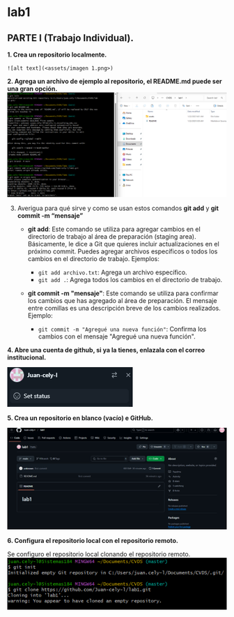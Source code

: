 # lab1

## PARTE I (Trabajo Individual). 

**1.	Crea un repositorio localmente.**

    ![alt text](<assets/imagen 1.png>)
    

**2.	Agrega un archivo de ejemplo al repositorio, el **README.md** puede ser una gran opción.**
    ![alt text](<assets/imagen 2.png>)



    


3.	Averigua para qué sirve y como se usan estos comandos **git add** y **git commit -m “mensaje”**


    - **git add**: Este comando se utiliza para agregar cambios en el directorio de trabajo al área de preparación (staging area). Básicamente, le dice a Git que quieres incluir actualizaciones en el próximo commit. Puedes agregar archivos específicos o todos los cambios en el directorio de trabajo. Ejemplos:
         - `git add archivo.txt`: Agrega un archivo específico.
         - `git add .`: Agrega todos los cambios en el directorio de trabajo.

    
    
    
    
    
    
    
    - **git commit -m "mensaje"**: Este comando se utiliza para confirmar los cambios que has agregado al área de preparación. El mensaje entre comillas es una descripción breve de los cambios realizados. Ejemplo:
        - `git commit -m "Agregué una nueva función"`: Confirma los cambios con el mensaje "Agregué una nueva función".





    


**4. Abre una cuenta de github, si ya la tienes, enlazala con el correo institucional.**

![alt text](<assets/imagen 3.png>)


**5.	Crea un repositorio en blanco (vacío) e GitHub.**
    
 ![alt text](<assets/imagen 4.png>)

**6.	Configura el repositorio local con el repositorio remoto.**

Se configuro el repositorio local clonando el repositorio remoto.
![alt text](<assets/imagen 5.png>)